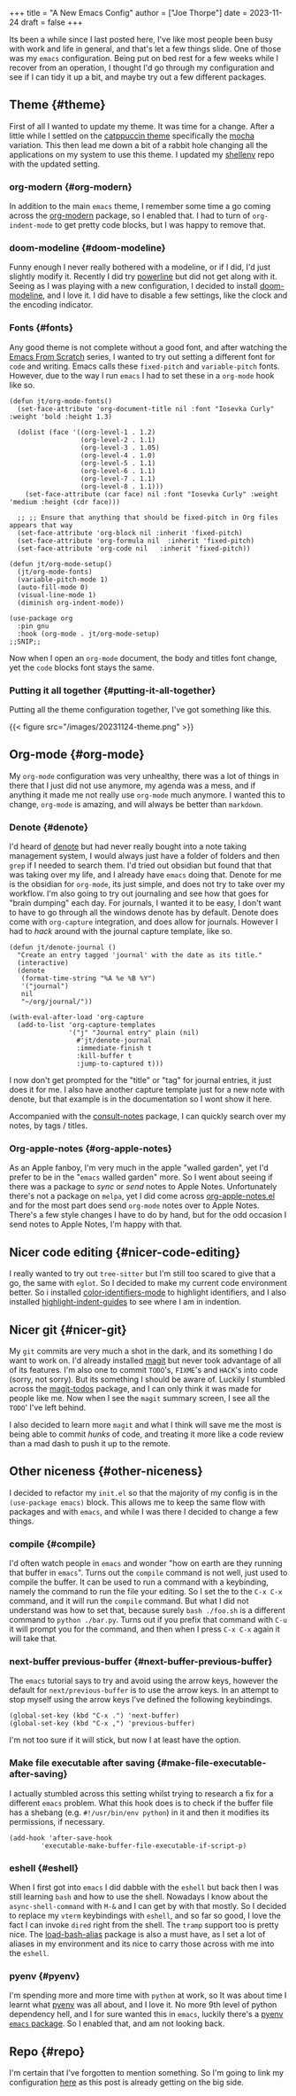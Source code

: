 +++
title = "A New Emacs Config"
author = ["Joe Thorpe"]
date = 2023-11-24
draft = false
+++

Its been a while since I last posted here, I've like most people been busy with work and life in general, and that's let a few things slide. One of those was my `emacs` configuration. Being put on bed rest for a few weeks while I recover from an operation, I thought I'd go through my configuration and see if I can tidy it up a bit, and maybe try out a few different packages.


## Theme {#theme}

First of all I wanted to update my theme. It was time for a change. After a little while I settled on the [catppuccin theme](https://catppuccin-website.vercel.app/ports/emacs) specifically the [mocha](https://github.com/catppuccin/emacs/blob/main/assets/Mocha.webp) variation. This then lead me down a bit of a rabbit hole changing all the applications on my system to use this theme. I updated my [shellenv](https://github.com/jthorpe6/shellenv) repo with the updated setting.


### org-modern {#org-modern}

In addition to the main `emacs` theme, I remember some time a go coming across the [org-modern](https://github.com/minad/org-modern) package, so I enabled that. I had to turn of `org-indent-mode` to get pretty code blocks, but I was happy to remove that.


### doom-modeline {#doom-modeline}

Funny enough I never really bothered with a modeline, or if I did, I'd just slightly modify it. Recently I did try [powerline](https://github.com/milkypostman/powerline) but did not get along with it. Seeing as I was playing with a new configuration, I decided to install [doom-modeline](https://github.com/seagle0128/doom-modeline), and I love it. I did have to disable a few settings, like the clock and the encoding indicator.


### Fonts {#fonts}

Any good theme is not complete without a good font, and after watching the [Emacs From Scratch](https://www.youtube.com/watch?v=74zOY-vgkyw&list=PLEoMzSkcN8oPH1au7H6B7bBJ4ZO7BXjSZ) series, I wanted to try out setting a different font for `code` and writing. Emacs calls these `fixed-pitch` and `variable-pitch` fonts. However, due to the way I run `emacs` I had to set these in a `org-mode` hook like so.

```emacs-lisp
(defun jt/org-mode-fonts()
  (set-face-attribute 'org-document-title nil :font "Iosevka Curly" :weight 'bold :height 1.3)

  (dolist (face '((org-level-1 . 1.2)
                  (org-level-2 . 1.1)
                  (org-level-3 . 1.05)
                  (org-level-4 . 1.0)
                  (org-level-5 . 1.1)
                  (org-level-6 . 1.1)
                  (org-level-7 . 1.1)
                  (org-level-8 . 1.1)))
    (set-face-attribute (car face) nil :font "Iosevka Curly" :weight 'medium :height (cdr face)))

  ;; ;; Ensure that anything that should be fixed-pitch in Org files appears that way
  (set-face-attribute 'org-block nil :inherit 'fixed-pitch)
  (set-face-attribute 'org-formula nil  :inherit 'fixed-pitch)
  (set-face-attribute 'org-code nil   :inherit 'fixed-pitch))

(defun jt/org-mode-setup()
  (jt/org-mode-fonts)
  (variable-pitch-mode 1)
  (auto-fill-mode 0)
  (visual-line-mode 1)
  (diminish org-indent-mode))

(use-package org
  :pin gnu
  :hook (org-mode . jt/org-mode-setup)
;;SNIP;;
```

Now when I open an `org-mode` document, the body and titles font change, yet the `code` blocks font stays the same.


### Putting it all together {#putting-it-all-together}

Putting all the theme configuration together, I've got something like this.

{{< figure src="/images/20231124-theme.png" >}}


## Org-mode {#org-mode}

My `org-mode` configuration was very unhealthy, there was a lot of things in there that I just did not use anymore, my agenda was a mess, and if anything it made me not really use `org-mode` much anymore. I wanted this to change, `org-mode` is amazing, and will always be better than `markdown`.


### Denote {#denote}

I'd heard of [denote](https://protesilaos.com/emacs/denote) but had never really bought into a note taking management system, I would always just have a folder of folders and then `grep` if I needed to search them. I'd tried out obsidian but found that that was taking over my life, and I already have `emacs` doing that. Denote for me is the obsidian for `org-mode`, its just simple, and does not try to take over my workflow. I'm also going to try out journaling and see how that goes for "brain dumping" each day. For journals, I wanted it to be easy, I don't want to have to go through all the windows denote has by default. Denote does come with `org-capture` integration, and does allow for journals. However I had to _hack_ around with the journal capture template, like so.

```emacs-lisp
(defun jt/denote-journal ()
  "Create an entry tagged 'journal' with the date as its title."
  (interactive)
  (denote
   (format-time-string "%A %e %B %Y")
   '("journal")
   nil
   "~/org/journal/"))

(with-eval-after-load 'org-capture
  (add-to-list 'org-capture-templates
               '("j" "Journal entry" plain (nil)
                 #'jt/denote-journal
                 :immediate-finish t
                 :kill-buffer t
                 :jump-to-captured t)))

```

I now don't get prompted for the "title" or "tag" for journal entries, it just does it for me. I also have another capture template just for a new note with denote, but that example is in the documentation so I wont show it here.

Accompanied with the [consult-notes](https://github.com/mclear-tools/consult-notes) package, I can quickly search over my notes, by tags / titles.


### Org-apple-notes {#org-apple-notes}

As an Apple fanboy, I'm very much in the apple "walled garden", yet I'd prefer to be in the "`emacs` walled garden" more. So I went about seeing if there was a package to _sync_ or _send_ notes to Apple Notes. Unfortunately there's not a package on `melpa`, yet I did come across [org-apple-notes.el](https://github.com/gcv/org-apple-notes/tree/master) and for the most part does send `org-mode` notes over to Apple Notes. There's a few style changes I have to do by hand, but for the odd occasion I send notes to Apple Notes, I'm happy with that.


## Nicer code editing {#nicer-code-editing}

I really wanted to try out `tree-sitter` but I'm still too scared to give that a go, the same with `eglot`. So I decided to make my current code environment better. So i installed [color-identifiers-mode](https://github.com/ankurdave/color-identifiers-mode) to highlight identifiers, and I also installed [highlight-indent-guides](https://github.com/DarthFennec/highlight-indent-guides) to see where I am in indention.


## Nicer git {#nicer-git}

My `git` commits are very much a shot in the dark, and its something I do want to work on. I'd already installed [magit](https://magit.vc) but never took advantage of all of its features. I'm also one to commit `TODO`'s, `FIXME`'s and `HACK`'s into code (sorry, not sorry). But its something I should be aware of. Luckily I stumbled across the [magit-todos](https://github.com/alphapapa/magit-todos) package, and I can only think it was made for people like me. Now when I see the `magit` summary screen, I see all the `TODO`' I've left behind.

I also decided to learn more `magit` and what I think will save me the most is being able to commit _hunks_ of code, and treating it more like a code review than a mad dash to push it up to the remote.


## Other niceness {#other-niceness}

I decided to refactor my `init.el` so that the majority of my config is in the `(use-package emacs)` block. This allows me to keep the same flow with packages and with `emacs`, and while I was there I decided to change a few things.


### compile {#compile}

I'd often watch people in `emacs` and wonder "how on earth are they running that buffer in `emacs`". Turns out the `compile` command is not well, just used to compile the buffer. It can be used to run a command with a keybinding, namely the command to run the file your editing. So I set the to the `C-x C-x` command, and it will run the `compile` command. But what I did not understand was how to set that, because surely `bash ./foo.sh` is a different command to `python ./bar.py`. Turns out if you prefix that command with `C-u` it will prompt you for the command, and then when I press `C-x C-x` again it will take that.


### next-buffer previous-buffer {#next-buffer-previous-buffer}

The `emacs` tutorial says to try and avoid using the arrow keys, however the default for `next/previous-buffer` is to use the arrow keys. In an attempt to stop myself using the arrow keys I've defined the following keybindings.

```emacs-lisp
(global-set-key (kbd "C-x .") 'next-buffer)
(global-set-key (kbd "C-x ,") 'previous-buffer)
```

I'm not too sure if it will stick, but now I at least have the option.


### Make file executable after saving {#make-file-executable-after-saving}

I actually stumbled across this setting whilst trying to research a fix for a different `emacs` problem. What this hook does is to check if the buffer file has a shebang (e.g. `#!/usr/bin/env python`) in it and then it modifies its permissions, if necessary.

```emacs-lisp
(add-hook 'after-save-hook
        'executable-make-buffer-file-executable-if-script-p)
```


### eshell {#eshell}

When I first got into `emacs` I did dabble with the `eshell` but back then I was still learning `bash` and how to use the shell. Nowadays I know about the `async-shell-command` with `M-&` and I can get by with that mostly. So I decided to replace my `vterm` keybindings with `eshell`, and so far so good, I love the fact I can invoke `dired` right from the shell. The `tramp` support too is pretty nice. The [load-bash-alias](https://github.com/daviderestivo/load-bash-alias) package is also a must have, as I set a lot of aliases in my environment and its nice to carry those across with me into the `eshell`.


### pyenv {#pyenv}

I'm spending more and more time with `python` at work, so It was about time I learnt what [pyenv](https://github.com/pyenv/pyenv) was all about, and I love it. No more 9th level of python dependency hell, and I for sure wanted this in `emacs`, luckily there's a [pyenv `emacs` package](https://github.com/pythonic-emacs/pyenv-mode). So I enabled that, and am not looking back.


## Repo {#repo}

I'm certain that I've forgotten to mention something. So I'm going to link my configuration [here](https://github.com/jthorpe6/.emacs.d.git) as this post is already getting on the big side.
